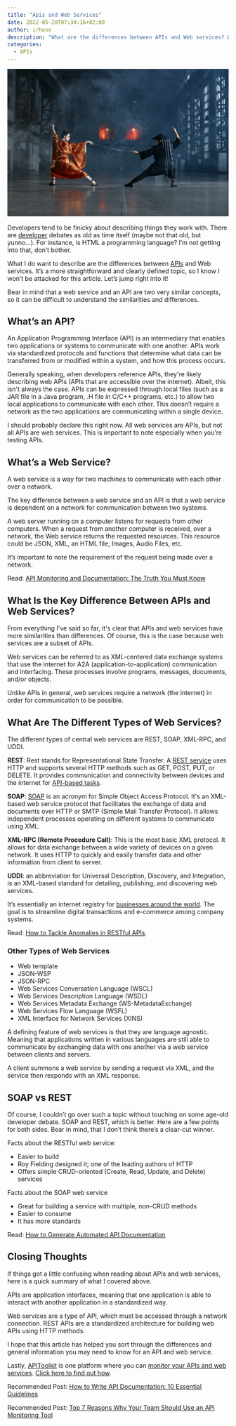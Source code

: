 ```yaml
---
title: "Apis and Web Services"
date: 2022-05-20T07:34:16+02:00
author: irhose
description: "What are the differences between APIs and Web services? When should you use either? Find out in this deep dive into these two critical concepts"
categories:
  - APIs
---
```


![Oriental battle](./image1.jpg)

Developers tend to be finicky about describing things they work with. There are [developer](https://apitoolkit.io/blog/top-api-tools-for-developers/) debates as old as time itself (maybe not that old, but yunno…). For instance, is HTML a programming language? I’m not getting into that, don’t bother. 

What I do want to describe are the differences between [APIs](https://apitoolkit.io/blog/best-api-monitoring-and-observability-tools/) and Web services. It’s a more straightforward and clearly defined topic, so I know I won’t be attacked for this article. Let’s jump right into it!

Bear in mind that a web service and an API are two very similar concepts, so it can be difficult to understand the similarities and differences.

## What’s an API?
An Application Programming Interface (API) is an intermediary that enables two applications or systems to communicate with one another. APIs work via standardized protocols and functions that determine what data can be transferred from or modified within a system, and how this process occurs.

Generally speaking, when developers reference APIs, they're likely describing web APIs (APIs that are accessible over the internet). Albeit, this isn't always the case. APIs can be expressed through local files (such as a JAR file in a Java program, .H file in C/C++ programs, etc.) to allow two local applications to communicate with each other. This doesn’t require a network as the two applications are communicating within a single device.

I should probably declare this right now. All web services are APIs, but not all APIs are web services. This is important to note especially when you’re testing APIs.

## What’s a Web Service?
A web service is a way for two machines to communicate with each other over a network.

The key difference between a web service and an API is that a web service is dependent on a network for communication between two systems. 

A web server running on a computer listens for requests from other computers. When a request from another computer is received, over a network, the Web service returns the requested resources. This resource could be JSON, XML, an HTML file, Images, Audio Files, etc.

It’s important to note the requirement of the request being made over a network.

Read: [API Monitoring and Documentation: The Truth You Must Know](https://apitoolkit.io/blog/api-documentation-and-observability-the-truth-you-must-know/)

## What Is the Key Difference Between APIs and Web Services?
From everything I've said so far, it's clear that APIs and web services have more similarities than differences. Of course, this is the case because web services are a subset of APIs.

Web services can be referred to as XML-centered data exchange systems that use the internet for A2A (application-to-application) communication and interfacing. These processes involve programs, messages, documents, and/or objects.

Unlike APIs in general, web services require a network (the internet) in order for communication to be possible. 

## What Are The Different Types of Web Services?
The different types of central web services are REST, SOAP, XML-RPC, and UDDI. 


**REST**: Rest stands for Representational State Transfer. A [REST service](https://apitoolkit.io/blog/anomalies-in-restful-apis/) uses HTTP and supports several HTTP methods such as GET, POST, PUT, or DELETE. It provides communication and connectivity between devices and the internet for [API-based tasks](https://apitoolkit.io/blog/the-ultimate-api-management-strategy/). 

**SOAP**: [SOAP](https://apitoolkit.io/blog/everything-about-soap-apis/) is an acronym for Simple Object Access Protocol. It's an XML-based web service protocol that facilitates the exchange of data and documents over HTTP or SMTP (Simple Mail Transfer Protocol). It allows independent processes operating on different systems to communicate using XML.

**XML-RPC (Remote Procedure Call)**: This is the most basic XML protocol. It allows for data exchange between a wide variety of devices on a given network. It uses HTTP to quickly and easily transfer data and other information from client to server. 

**UDDI**: an abbreviation for Universal Description, Discovery, and Integration, is an XML-based standard for detailing, publishing, and discovering web services. 

It’s essentially an internet registry for [businesses around the world](https://apitoolkit.io/blog/api-as-a-product/). The goal is to streamline digital transactions and e-commerce among company systems.

Read: [How to Tackle Anomalies in RESTful APIs](https://apitoolkit.io/blog/anomalies-in-restful-apis/).

### Other Types of Web Services

- Web template
- JSON-WSP
- JSON-RPC
- Web Services Conversation Language (WSCL)
- Web Services Description Language (WSDL)
- Web Services Metadata Exchange (WS-MetadataExchange)
- Web Services Flow Language (WSFL)
- XML Interface for Network Services (XINS)

A defining feature of web services is that they are language agnostic. Meaning that applications written in various languages are still able to communicate by exchanging data with one another via a web service between clients and servers. 

A client summons a web service by sending a request via XML, and the service then responds with an XML response. 

## SOAP vs REST

Of course, I couldn’t go over such a topic without touching on some age-old developer debate. SOAP and REST, which is better. Here are a few points for both sides. Bear in mind, that I don’t think there’s a clear-cut winner.

Facts about the RESTful web service:
- Easier to build
- Roy Fielding designed it; one of the leading authors of HTTP
- Offers simple CRUD-oriented (Create, Read, Update, and Delete) services

Facts about the SOAP web service
- Great for building a service with multiple, non-CRUD methods
- Easier to consume
- It has more standards

Read: [How to Generate Automated API Documentation](https://apitoolkit.io/blog/how-to-generate-automated-api-documentation/)

## Closing Thoughts

If things got a little confusing when reading about APIs and web services, here is a quick summary of what I covered above.

APIs are application interfaces, meaning that one application is able to interact with another application in a standardized way.

Web services are a type of API, which must be accessed through a network connection.
REST APIs are a standardized architecture for building web APIs using HTTP methods.

I hope that this article has helped you sort through the differences and general information you may need to know for an API and web service.

Lastly, [APIToolkit](https://apitoolkit.io) is one platform where you can [monitor your APIs and web services](https://apitoolkit.io/blog/why-you-need-an-api-monitoring-tool/). [Click here to find out how](https://apitoolkit.io).

Recommended Post: [How to Write API Documentation: 10 Essential Guidelines](https://apitoolkit.io/blog/how-to-write-api-docs/)

Recommended Post: [Top 7 Reasons Why Your Team Should Use an API Monitoring Tool](https://apitoolkit.io/blog/why-you-need-an-api-monitoring-tool/)